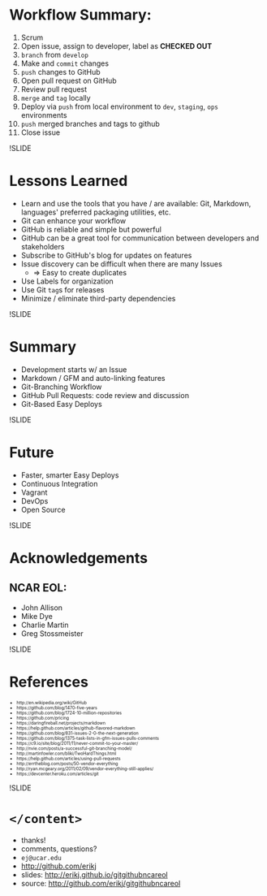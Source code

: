 
# Workflow Summary:

1. Scrum
1. Open issue, assign to developer, label as **CHECKED OUT**
1. `branch` from `develop`
1. Make and `commit` changes
1. `push` changes to GitHub
1. Open pull request on GitHub
1. Review pull request
1. `merge` and `tag` locally
1. Deploy via `push` from local environment to `dev`, `staging`, `ops` environments
1. `push` merged branches and tags to github
1. Close issue

!SLIDE

# Lessons Learned

- Learn and use the tools that you have / are available: Git, Markdown, languages' preferred packaging utilities, etc.
- Git can enhance your workflow
- GitHub is reliable and simple but powerful
- GitHub can be a great tool for communication between developers and stakeholders
- Subscribe to GitHub's blog for updates on features
- Issue discovery can be difficult when there are many Issues
  - => Easy to create duplicates
- Use Labels for organization
- Use Git `tag`s for releases
- Minimize / eliminate third-party dependencies

!SLIDE

# Summary

- Development starts w/ an Issue
- Markdown / GFM and auto-linking features
- Git-Branching Workflow
- GitHub Pull Requests: code review and discussion
- Git-Based Easy Deploys

!SLIDE

# Future

- Faster, smarter Easy Deploys
- Continuous Integration
- Vagrant
- DevOps
- Open Source

!SLIDE

# Acknowledgements

## NCAR EOL:

- John Allison
- Mike Dye
- Charlie Martin
- Greg Stossmeister

!SLIDE

# References

<ul style='font-size:0.6em;'>
  <li>http://en.wikipedia.org/wiki/GitHub</li>
  <li>https://github.com/blog/1470-five-years</li>
  <li>https://github.com/blog/1724-10-million-repositories</li>
  <li>https://github.com/pricing</li>
  <li>https://daringfireball.net/projects/markdown</li>
  <li>https://help.github.com/articles/github-flavored-markdown</li>
  <li>https://github.com/blog/831-issues-2-0-the-next-generation</li>
  <li>https://github.com/blog/1375-task-lists-in-gfm-issues-pulls-comments</li>
  <li>https://c9.io/site/blog/2011/11/never-commit-to-your-master/</li>
  <li>http://nvie.com/posts/a-successful-git-branching-model/</li>
  <li>http://martinfowler.com/bliki/TwoHardThings.html</li>
  <li>https://help.github.com/articles/using-pull-requests</li>
  <li>http://errtheblog.com/posts/50-vendor-everything</li>
  <li>http://ryan.mcgeary.org/2011/02/09/vendor-everything-still-applies/</li>
  <li>https://devcenter.heroku.com/articles/git</li>
</ul>

!SLIDE

# `</content>`

- thanks!
- comments, questions?
- `ej@ucar.edu`
- http://github.com/erikj
- slides: http://erikj.github.io/gitgithubncareol
- source: http://github.com/erikj/gitgithubncareol
